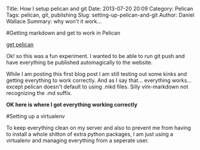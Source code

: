 Title: How I setup pelican and git
Date: 2013-07-20 20:09
Category: Pelican
Tags: pelican, git, publishing
Slug: setting-up-pelican-and-git
Author: Daniel Wallace
Summary:  why won't it work...

#Getting markdown and get to work in Pelican

[get pelican](https://github.com/getpelican/pelican-themes)

Ok! so this was a fun experiment.  I wanted to be able to run git push and have everything be
published automagically to the website.

While I am posting this first blog post I am still testing out some kinks and getting
everything to work correctly.  And as I say that... everything works... except pelican doesn't
default to using .mkd files. Silly vim-markdown not recognizing the .md suffix.

__OK here is where I got everything working correctly__

#Setting up a virtualenv

To keep everything clean on my server and also to prevent me from having to install a whole
shitton of extra python packages, I am just using a virtualenv and managing everything from a
seperate user.
